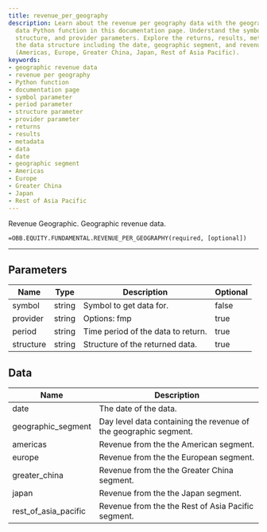 ```yaml
---
title: revenue_per_geography
description: Learn about the revenue per geography data with the geographic revenue
  data Python function in this documentation page. Understand the symbol, period,
  structure, and provider parameters. Explore the returns, results, metadata, and
  the data structure including the date, geographic segment, and revenue by region
  (Americas, Europe, Greater China, Japan, Rest of Asia Pacific).
keywords: 
- geographic revenue data
- revenue per geography
- Python function
- documentation page
- symbol parameter
- period parameter
- structure parameter
- provider parameter
- returns
- results
- metadata
- data
- date
- geographic segment
- Americas
- Europe
- Greater China
- Japan
- Rest of Asia Pacific
---
```


<!-- markdownlint-disable MD041 -->

Revenue Geographic. Geographic revenue data.

```excel wordwrap
=OBB.EQUITY.FUNDAMENTAL.REVENUE_PER_GEOGRAPHY(required, [optional])
```

---

## Parameters

| Name | Type | Description | Optional |
| ---- | ---- | ----------- | -------- |
| symbol | string | Symbol to get data for. | false |
| provider | string | Options: fmp | true |
| period | string | Time period of the data to return. | true |
| structure | string | Structure of the returned data. | true |

## Data

| Name | Description |
| ---- | ----------- |
| date | The date of the data.  |
| geographic_segment | Day level data containing the revenue of the geographic segment.  |
| americas | Revenue from the the American segment.  |
| europe | Revenue from the the European segment.  |
| greater_china | Revenue from the the Greater China segment.  |
| japan | Revenue from the the Japan segment.  |
| rest_of_asia_pacific | Revenue from the the Rest of Asia Pacific segment.  |
